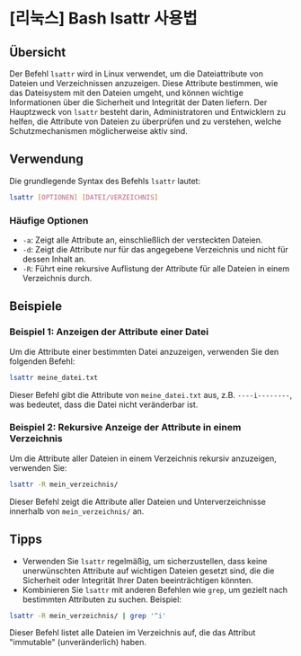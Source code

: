# [리눅스] Bash lsattr 사용법

## Übersicht
Der Befehl `lsattr` wird in Linux verwendet, um die Dateiattribute von Dateien und Verzeichnissen anzuzeigen. Diese Attribute bestimmen, wie das Dateisystem mit den Dateien umgeht, und können wichtige Informationen über die Sicherheit und Integrität der Daten liefern. Der Hauptzweck von `lsattr` besteht darin, Administratoren und Entwicklern zu helfen, die Attribute von Dateien zu überprüfen und zu verstehen, welche Schutzmechanismen möglicherweise aktiv sind.

## Verwendung
Die grundlegende Syntax des Befehls `lsattr` lautet:

```bash
lsattr [OPTIONEN] [DATEI/VERZEICHNIS]
```

### Häufige Optionen
- `-a`: Zeigt alle Attribute an, einschließlich der versteckten Dateien.
- `-d`: Zeigt die Attribute nur für das angegebene Verzeichnis und nicht für dessen Inhalt an.
- `-R`: Führt eine rekursive Auflistung der Attribute für alle Dateien in einem Verzeichnis durch.

## Beispiele
### Beispiel 1: Anzeigen der Attribute einer Datei
Um die Attribute einer bestimmten Datei anzuzeigen, verwenden Sie den folgenden Befehl:

```bash
lsattr meine_datei.txt
```

Dieser Befehl gibt die Attribute von `meine_datei.txt` aus, z.B. `----i--------`, was bedeutet, dass die Datei nicht veränderbar ist.

### Beispiel 2: Rekursive Anzeige der Attribute in einem Verzeichnis
Um die Attribute aller Dateien in einem Verzeichnis rekursiv anzuzeigen, verwenden Sie:

```bash
lsattr -R mein_verzeichnis/
```

Dieser Befehl zeigt die Attribute aller Dateien und Unterverzeichnisse innerhalb von `mein_verzeichnis/` an.

## Tipps
- Verwenden Sie `lsattr` regelmäßig, um sicherzustellen, dass keine unerwünschten Attribute auf wichtigen Dateien gesetzt sind, die die Sicherheit oder Integrität Ihrer Daten beeinträchtigen könnten.
- Kombinieren Sie `lsattr` mit anderen Befehlen wie `grep`, um gezielt nach bestimmten Attributen zu suchen. Beispiel:

```bash
lsattr -R mein_verzeichnis/ | grep '^i'
```

Dieser Befehl listet alle Dateien im Verzeichnis auf, die das Attribut "immutable" (unveränderlich) haben.